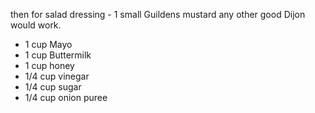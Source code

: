then for salad dressing - 1 small Guildens mustard any other good Dijon would work.

* 1 cup Mayo
* 1 cup Buttermilk
* 1 cup honey
* 1/4 cup vinegar
* 1/4 cup sugar
* 1/4 cup onion puree
